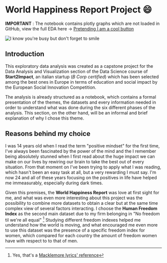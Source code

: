 # World Happiness Report Project :smile:

**IMPORTANT** : The notebook contains plotly graphs which are not loaded in GitHub, view the full EDA here $\rightarrow$ [Pretending I am a cool button](https://github.com/FabioF98/World-Happiness-Report#user-content-fn-1-8392d015b54c4dd1e78cd670ac447a42)

![I know you're busy but don't forget to smile](https://static.onecms.io/wp-content/uploads/sites/13/2015/04/05/featured.jpg)

## Introduction

This exploratory data analysis was created as a capstone project for the Data Analysis and Visualization section of the Data Science course of **Start2Impact**, an italian startup (*B Corp certified*) which has been selected among the best ones in Europe in terms of education and social impact by the European Social Innovation Competition.

The analysis is already structured as a notebook, which contains a formal presentation of the themes, the datasets and every information needed in order to understand what was done during the six different phases of the analysis. This section, on the other hand, will be an informal and brief explanation of why I chose this theme.

## Reasons behind my choice

I was 14 years old when I read the term "positive mindset" for the first time, I've always been fascinated by the power of the mind and the I remember being absolutely stunned when I first read about the huge impact we can make on our lives by rewiring our brain to take the best out of every situation.
From that moment on I've been trying to apply what I was reading, which hasn't been an easy task at all, but a very rewarding I must say. I'm now 24 and all of these years focusing on the positives in life have helped me immeasurably, especially during dark times. 

Given this premises, the **World Happiness Report** was love at first sight for me, and what was even more interesting about this project was the possibility to combine more datasets to obtain a clear but at the same time complex view of several factors interacting. I choose the **Human Freedom Index** as the second main dataset due to my firm belonging in "No freedom til we're all equal" [^1] Studying different freedom indexes helped me understand how the world is moving, and what encouraged me even more to use this dataset was the presence of a specific freedom index for women, which compared for each country the amount of freedom women have with respect to to that of men. 


[^1]: Yes, that's a [Macklemore lyrics' reference](https://www.youtube.com/watch?v=hlVBg7_08n0)


